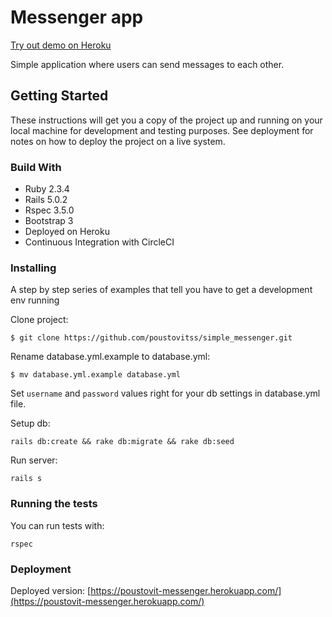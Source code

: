 Messenger app
================
[Try out demo on Heroku](https://poustovit-messenger.herokuapp.com/)

Simple application where users can send messages to each other.

## Getting Started
These instructions will get you a copy of the project up and running on your local machine for development and testing purposes. See deployment for notes on how to deploy the project on a live system.

### Build With
* Ruby 2.3.4
* Rails 5.0.2
* Rspec 3.5.0
* Bootstrap 3
* Deployed on Heroku
* Continuous Integration with CircleCI

### Installing
A step by step series of examples that tell you have to get a development env running

Clone project:
```
$ git clone https://github.com/poustovitss/simple_messenger.git
```

Rename database.yml.example to database.yml:
```
$ mv database.yml.example database.yml
```

Set `username` and `password` values right for your db settings in database.yml file.

Setup db:
```
rails db:create && rake db:migrate && rake db:seed
```

Run server:
```
rails s
```
### Running the tests
You can run tests with:
```
rspec
```
### Deployment
Deployed version: [https://poustovit-messenger.herokuapp.com/](https://poustovit-messenger.herokuapp.com/)